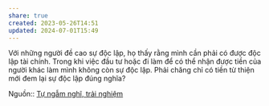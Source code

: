 ```yaml
---
share: true
created: 2023-05-26T14:51
updated: 2024-07-01T15:49
---
```

Với những người đề cao sự độc lập, họ thấy rằng mình cần phải có được độc lập tài chính. Trong khi việc đầu tư hoặc đi làm để có thể nhận được tiền của người khác làm mình không còn sự độc lập. Phải chăng chỉ có tiền từ thiện mới đem lại sự độc lập đúng nghĩa?

Nguồn:: [Tự ngẫm nghĩ, trải nghiệm](T%E1%BB%B1%20ng%E1%BA%ABm%20ngh%C4%A9,%20tr%E1%BA%A3i%20nghi%E1%BB%87m.md)

